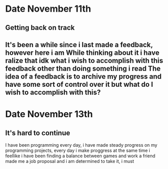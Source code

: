 # Date November 11th
## Getting back on track
It's been a while since i last made a feedback, however here i am
While thinking about it i have ralize that idk what i wish to accomplish with this feedback other than doing something i read
The idea of a feedback is to archive my progress and have some sort of control over it but what do **I** wish to accomplish with this?
---
# Date November 13th
## It's hard to continue
I have been programming every day, i have made steady progress on my programming projects, every day i make proggress
at the same time i feellike i have been finding a balance between games and work
a friend made me a job proposal and i am determined to take it, i must
